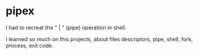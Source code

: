 # pipex

I had to recreat the " | " (pipe) operation in shell.

I learned so much on this projects, about files descriptors, pipe, shell, fork, process, exit code.
